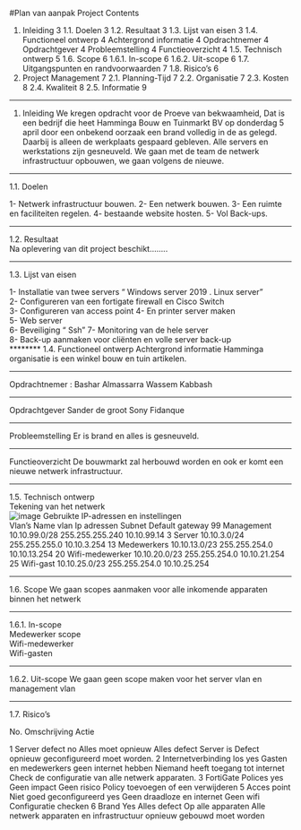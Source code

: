 #Plan van aanpak
Project
Contents 
1.	Inleiding 	3 
1.1.	Doelen 	3 
1.2.	Resultaat 	3 
1.3.	Lijst van eisen 	3 
1.4.	Functioneel ontwerp 	4 
Achtergrond informatie 	4 
Opdrachtnemer 	4 
Opdrachtgever 	4 
Probleemstelling 	4 
Functieoverzicht 	4 
1.5.	Technisch ontwerp 	5 
1.6.	Scope 	6 
1.6.1.	In-scope 	6 
1.6.2.	Uit-scope 	6 
1.7.	Uitgangspunten en randvoorwaarden 	7 
1.8.	Risico’s 	6 
2.	Project Management 	7 
2.1.	Planning-Tijd 	7 
2.2.	Organisatie 	7 
2.3.	Kosten 	8 
2.4.	Kwaliteit 	8 
2.5.	Informatie 	9 
********
1.	Inleiding 
We kregen opdracht voor de Proeve van bekwaamheid, Dat is een bedrijf die heet Hamminga Bouw en Tuinmarkt BV op donderdag 5 april door een onbekend oorzaak een brand volledig in de as gelegd. Daarbij is alleen de werkplaats gespaard gebleven. Alle servers en werkstations zijn gesneuveld. 
We gaan met de team de netwerk infrastructuur opbouwen, we gaan volgens de nieuwe.
************
1.1.	Doelen   
 
1-	Netwerk infrastructuur bouwen. 
2-	Een netwerk bouwen. 
3-	Een ruimte en faciliteiten regelen. 
4-	bestaande website hosten. 
5-	Vol Back-ups.
************
1.2.	Resultaat  
Na oplevering van dit project beschikt…….. 
 **********
1.3.	Lijst van eisen 
 
1-	Installatie van twee servers “ Windows server 2019 . Linux server”  
2-	Configureren van een fortigate firewall en Cisco Switch  
3-	Configureren van access point 
4-	En printer server maken   
5-	Web server  
6-	Beveiliging “ Ssh” 
7-	Monitoring van de hele server  
8-	Back-up aanmaken voor cliënten en volle server back-up  
 	 ********
1.4.	Functioneel ontwerp 
Achtergrond informatie 
Hamminga organisatie is een winkel bouw en tuin artikelen.
*******
Opdrachtnemer :
Bashar Almassarra
Wassem Kabbash
*****
Opdrachtgever 
Sander de groot 
Sony Fidanque 
*****
Probleemstelling 
Er is brand en alles is gesneuveld. 
******
Functieoverzicht 
De bouwmarkt zal herbouwd worden en ook er komt een nieuwe netwerk infrastructuur. 
*****
1.5.	Technisch ontwerp  
Tekening van het netwerk  
![image](https://user-images.githubusercontent.com/97803920/151669250-24cf52cc-abb4-4479-abab-b9fccf580320.png)
Gebruikte IP-adressen en instellingen  
Vlan’s  	Name vlan 	      Ip adressen 	  Subnet 	           Default gateway 
99 	      Management 	      10.10.99.0/28 	255.255.255.240 	 10.10.99.14 
3 	      Server 	          10.10.3.0/24 	  255.255.255.0 	   10.10.3.254 
13 	      Medewerkers 	    10.10.13.0/23 	255.255.254.0 	   10.10.13.254 
20        Wifi-medewerker 	10.10.20.0/23 	255.255.254.0 	   10.10.21.254 
25 	      Wifi-gast 	      10.10.25.0/23 	255.255.254.0 	   10.10.25.254 
******
 1.6.	Scope 
We gaan scopes aanmaken voor alle inkomende apparaten binnen het netwerk
******
1.6.1.	In-scope  
Medewerker scope  
Wifi-medewerker  
Wifi-gasten 
******
1.6.2.	Uit-scope 
We gaan geen scope maken voor het server vlan en management vlan  
******
1.7.	Risico’s

No. 	Omschrijving 	 	 	 	Actie 

1 	Server defect 	no 	Alles moet opnieuw 	Alles defect 	Server is Defect opnieuw geconfigureerd moet worden. 
2 	Internetverbinding los 	yes 	Gasten en medewerkers geen internet hebben 	Niemand heeft toegang tot internet  	Check de configuratie van alle netwerk apparaten. 
3 	FortiGate Polices 	yes 	Geen impact 	Geen risico 	Policy toevoegen of een verwijderen 
5 	Acces point Niet goed geconfigureerd 	yes 	Geen draadloze en internet 	Geen wifi 	Configuratie checken 
6 	Brand 	Yes 	Alles defect 	Op alle apparaten 	Alle netwerk apparaten en infrastructuur opnieuw gebouwd moet worden 

